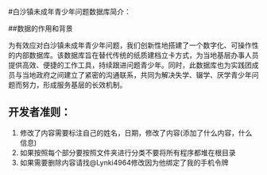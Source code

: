 #白沙镇未成年青少年问题数据库简介：

##数据的作用和背景

为有效应对白沙镇未成年青少年问题，我们创新性地搭建了一个数字化、可操作性的内部数据库。该数据库旨在替代传统的纸质建档立卡方式，为当地基层办事人员提供高效、便捷的工作工具，持续跟进问题青少年。同时，此数据库也为实践团成员与当地政府之间建立了紧密的沟通联系，共同为解决失学、辍学、厌学青少年问题而努力，形成服务基层的长效机制。

## 开发者准则：
1. 修改了内容需要标注自己的姓名，日期，修改了内容(添加了什么内容，什么信息)
2. 如果按照每个部分要按照文件夹进行分类不要将所有程序都堆在根目录
3. 如果需要删除内容请找@Lynki4964修改因为他绑定了我的手机令牌
